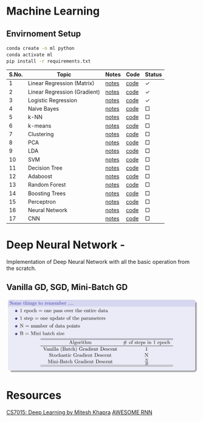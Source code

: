 # Machine Learning 

## Envirnoment Setup
```bash
conda create -n ml python
conda activate ml
pip install -r requirements.txt
```

| S.No. | Topic                       | Notes                                      | Code                                      | Status |
|-------|-----------------------------|--------------------------------------------|-------------------------------------------|--------|
| 1     | Linear Regression (Matrix)  | [notes](notes/LinearRegression.md)         | [code](src/linearRegressionClosedForm.py) | ✓      |
| 2     | Linear Regression (Gradient)| [notes](notes/LinearRegression.md)         | [code](src/linearRegression.py)           | ✓      |
| 3     | Logistic Regression         | [notes](notes/LogisticRegression.md)       | [code](src/logisticRegression.py)         | ✓      |
| 4     | Naive Bayes                 | [notes](notes/NaiveBayes.md)               | [code](src/naiveBayes.py)                 | □      |
| 5     | k-NN                        | [notes](notes/KNN.md)                      | [code](src/knn.py)                        | □      |
| 6     | k-means                     | [notes](notes/KMeans.md)                   | [code](src/kmeans.py)                     | □      |
| 7     | Clustering                  | [notes](notes/Clustering.md)               | [code](src/clustering.py)                 | □      |
| 8     | PCA                         | [notes](notes/PCA.md)                      | [code](src/pca.py)                        | □      |
| 9     | LDA                         | [notes](notes/LDA.md)                      | [code](src/lda.py)                        | □      |
| 10    | SVM                         | [notes](notes/SVM.md)                      | [code](src/svm.py)                        | □      |
| 11    | Decision Tree               | [notes](notes/DecisionTree.md)             | [code](src/decisionTree.py)               | □      |
| 12    | Adaboost                    | [notes](notes/Adaboost.md)                 | [code](src/adaboost.py)                   | □      |
| 13    | Random Forest               | [notes](notes/RandomForest.md)             | [code](src/randomForest.py)               | □      |
| 14    | Boosting Trees              | [notes](notes/BoostingTrees.md)            | [code](src/boostingTrees.py)              | □      |
| 15    | Perceptron                  | [notes](notes/Perceptron.md)               | [code](src/perceptron.py)                 | □      |
| 16    | Neural Network              | [notes](notes/NeuralNetwork.md)            | [code](src/neuralNetwork.py)              | □      |
| 17    | CNN                         | [notes](notes/CNN.md)                      | [code](src/cnn.py)                        | □      |


# **Deep Neural Network** - 
Implementation of Deep Neural Network with all the basic operation from the scratch.

## Vanilla GD, SGD, Mini-Batch GD
![batch_stochastic_mini](assets/batch_stochastic_mini.jpeg)
  

# Resources
[CS7015: Deep Learning by Mitesh Khapra](http://cse.iitm.ac.in/~miteshk/CS7015_2018.html)
[AWESOME RNN](https://github.com/kjw0612/awesome-rnn)


